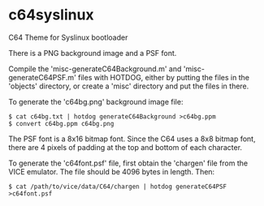 # c64syslinux

C64 Theme for Syslinux bootloader

There is a PNG background image and a PSF font.

Compile the 'misc-generateC64Background.m' and 'misc-generateC64PSF.m' files with HOTDOG, either by putting the files in the 'objects' directory, or create a 'misc' directory and put the files in there.

To generate the 'c64bg.png' background image file:

```
$ cat c64bg.txt | hotdog generateC64Background >c64bg.ppm
$ convert c64bg.ppm c64bg.png
```

The PSF font is a 8x16 bitmap font. Since the C64 uses a 8x8 bitmap font,
there are 4 pixels of padding at the top and bottom of each character.

To generate the 'c64font.psf' file, first obtain the 'chargen' file from the VICE emulator. The file should be 4096 bytes in length. Then:

```
$ cat /path/to/vice/data/C64/chargen | hotdog generateC64PSF >c64font.psf
```

